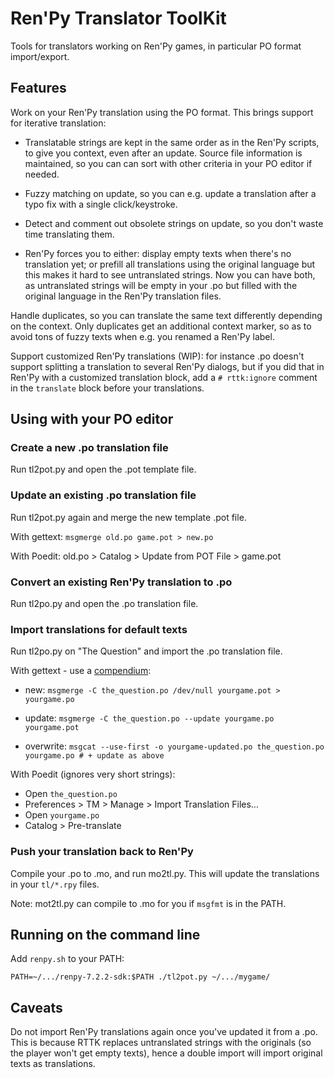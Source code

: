 # Ren'Py Translator ToolKit

Tools for translators working on Ren'Py games, in particular PO format import/export.

## Features

Work on your Ren'Py translation using the PO format. This brings support for iterative translation:

- Translatable strings are kept in the same order as in the Ren'Py scripts, to give you context, even after an update.  Source file information is maintained, so you can can sort with other criteria in your PO editor if needed.

- Fuzzy matching on update, so you can e.g. update a translation after a typo fix with a single click/keystroke.

- Detect and comment out obsolete strings on update, so you don't waste time translating them.

- Ren'Py forces you to either: display empty texts when there's no translation yet; or prefill all translations using the original language but this makes it hard to see untranslated strings. Now you can have both, as untranslated strings will be empty in your .po but filled with the original language in the Ren'Py translation files.


Handle duplicates, so you can translate the same text differently depending on the context.  Only duplicates get an additional context marker, so as to avoid tons of fuzzy texts when e.g. you renamed a Ren'Py label.


Support customized Ren'Py translations (WIP): for instance .po doesn't support splitting a translation to several Ren'Py dialogs, but if you did that in Ren'Py with a customized translation block, add a `# rttk:ignore` comment in the `translate` block before your translations.


## Using with your PO editor

### Create a new .po translation file

Run tl2pot.py and open the .pot template file.

### Update an existing .po translation file

Run tl2pot.py again and merge the new template .pot file.

With gettext: `msgmerge old.po game.pot > new.po`

With Poedit: old.po > Catalog > Update from POT File > game.pot

### Convert an existing Ren'Py translation to .po

Run tl2po.py and open the .po translation file.

### Import translations for default texts

Run tl2po.py on "The Question" and import the .po translation file.

With gettext - use a [compendium](https://www.gnu.org/software/gettext/manual/html_node/Using-Compendia.html#Using-Compendia):

- new:       `msgmerge -C the_question.po /dev/null yourgame.pot > yourgame.po`

- update:    `msgmerge -C the_question.po --update yourgame.po yourgame.pot`

- overwrite: `msgcat --use-first -o yourgame-updated.po the_question.po yourgame.po # + update as above`

With Poedit (ignores very short strings):

- Open `the_question.po`
- Preferences > TM > Manage > Import Translation Files...
- Open `yourgame.po`
- Catalog > Pre-translate

### Push your translation back to Ren'Py

Compile your .po to .mo, and run mo2tl.py.  This will update the translations in your `tl/*.rpy` files.

Note: mot2tl.py can compile to .mo for you if `msgfmt` is in the PATH. 

## Running on the command line

Add `renpy.sh` to your PATH:

`PATH=~/.../renpy-7.2.2-sdk:$PATH ./tl2pot.py ~/.../mygame/`


## Caveats

Do not import Ren'Py translations again once you've updated it from a
.po. This is because RTTK replaces untranslated strings with the
originals (so the player won't get empty texts), hence a double import
will import original texts as translations.
